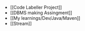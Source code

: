 
- [[Code Labeller Project]]
- [[DBMS making Assingment]]
- [[My learnings/Dev/Java/Maven]]
- [[Stream]]
